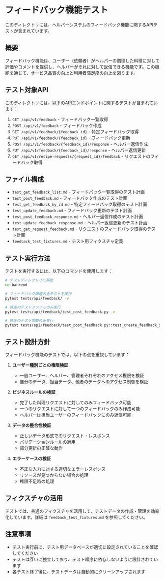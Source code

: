 # フィードバック機能テスト

このディレクトリには、ヘルパーシステムのフィードバック機能に関するAPIテストが含まれています。

## 概要

フィードバック機能は、ユーザー（依頼者）がヘルパーの調理した料理に対して評価やコメントを提供し、ヘルパーがそれに対して返信できる機能です。この機能を通じて、サービス品質の向上と利用者満足度の向上を図ります。

## テスト対象API

このディレクトリには、以下のAPIエンドポイントに関するテストが含まれています：

1. `GET /api/v1/feedback` - フィードバック一覧取得
2. `POST /api/v1/feedback` - フィードバック作成
3. `GET /api/v1/feedback/{feedback_id}` - 特定フィードバック取得
4. `PUT /api/v1/feedback/{feedback_id}` - フィードバック更新
5. `POST /api/v1/feedback/{feedback_id}/response` - ヘルパー返信作成
6. `PUT /api/v1/feedback/{feedback_id}/response` - ヘルパー返信更新
7. `GET /api/v1/recipe-requests/{request_id}/feedback` - リクエストのフィードバック取得

## ファイル構成

- `test_get_feedback_list.md` - フィードバック一覧取得のテスト計画
- `test_post_feedback.md` - フィードバック作成のテスト計画
- `test_get_feedback_by_id.md` - 特定フィードバック取得のテスト計画
- `test_update_feedback.md` - フィードバック更新のテスト計画
- `test_post_feedback_response.md` - ヘルパー返信作成のテスト計画
- `test_update_feedback_response.md` - ヘルパー返信更新のテスト計画
- `test_get_request_feedback.md` - リクエストのフィードバック取得のテスト計画
- `feedback_test_fixtures.md` - テスト用フィクスチャ定義

## テスト実行方法

テストを実行するには、以下のコマンドを使用します：

```bash
# テストディレクトリに移動
cd backend

# フィードバック関連の全テストを実行
pytest tests/api/feedback/ -v

# 特定のテストファイルのみ実行
pytest tests/api/feedback/test_post_feedback.py -v

# 特定のテスト関数のみ実行
pytest tests/api/feedback/test_post_feedback.py::test_create_feedback_success -v
```

## テスト設計方針

フィードバック機能のテストでは、以下の点を重視しています：

1. **ユーザー種別ごとの権限検証**
   - 一般ユーザー、ヘルパー、管理者それぞれのアクセス権限を検証
   - 自分のデータ、担当データ、他者のデータへのアクセス制御を検証

2. **ビジネスルールの検証**
   - 完了した料理リクエストに対してのみフィードバック可能
   - 一つのリクエストに対して一つのフィードバックのみ作成可能
   - ヘルパーは担当ユーザーのフィードバックにのみ返信可能

3. **データの整合性検証**
   - 正しいデータ形式でのリクエスト・レスポンス
   - バリデーションルールの適用
   - 部分更新の正確な動作

4. **エラーケースの検証**
   - 不正な入力に対する適切なエラーレスポンス
   - リソースが見つからない場合の処理
   - 権限不足時の処理

## フィクスチャの活用

テストでは、共通のフィクスチャを活用して、テストデータの作成・管理を効率化しています。詳細は `feedback_test_fixtures.md` を参照してください。

## 注意事項

- テスト実行前に、テスト用データベースが適切に設定されていることを確認してください
- テストは互いに独立しており、テスト順序に依存しないように設計されています
- 各テスト終了後に、テストデータは自動的にクリーンアップされます
